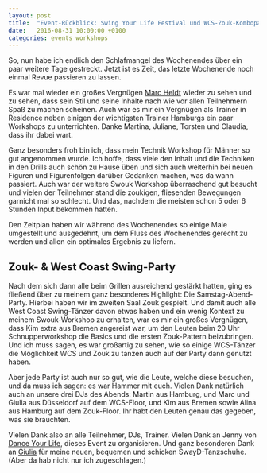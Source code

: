 ```yaml
---
layout: post
title:  "Event-Rückblick: Swing Your Life Festival und WCS-Zouk-Komboparty"
date:   2016-08-31 10:00:00 +0100
categories: events workshops
---
```

So, nun habe ich endlich den Schlafmangel des Wochenendes über ein paar weitere Tage gestreckt. Jetzt ist es Zeit, das letzte Wochenende noch einmal Revue passieren zu lassen.

Es war mal wieder ein großes Vergnügen [Marc Heldt](http://www.marcheldt.de) wieder zu sehen und zu sehen, dass sein Stil und seine Inhalte nach wie vor allen Teilnehmern Spaß zu machen scheinen. Auch war es mir ein Vergnügen als Trainer in Residence neben einigen der wichtigsten Trainer Hamburgs ein paar Workshops zu unterrichten. Danke Martina, Juliane, Torsten und Claudia, dass ihr dabei wart.

Ganz besonders froh bin ich, dass mein Technik Workshop für Männer so gut angenommen wurde. Ich hoffe, dass viele den Inhalt und die Techniken in den Drills auch schön zu Hause üben und sich auch weiterhin bei neuen Figuren und Figurenfolgen darüber Gedanken machen, was da wann passiert. Auch war der weitere Swouk Workshop überraschend gut besucht und vielen der Teilnehmer stand die zoukigen, fliesenden Bewegungen garnicht mal so schlecht. Und das, nachdem die meisten schon 5 oder 6 Stunden Input bekommen hatten.

Den Zeitplan haben wir während des Wochenendes so einige Male umgestellt und ausgedehnt, um dem Fluss des Wochenendes gerecht zu werden und allen ein optimales Ergebnis zu liefern.

## Zouk- & West Coast Swing-Party

Nach dem sich dann alle beim Grillen ausreichend gestärkt hatten, ging es fließend über zu meinem ganz besonderes Highlight: Die Samstag-Abend-Party. Hierbei haben wir im zweiten Saal Zouk gespielt. Und damit auch alle West Coast Swing-Tänzer davon etwas haben und ein wenig Kontext zu meinem Swouk-Workshop zu erhalten, war es mir ein großes Vergnügen, dass Kim extra aus Bremen angereist war, um den Leuten beim 20 Uhr Schnupperworkshop die Basics und die ersten Zouk-Pattern beizubringen. Und ich muss sagen, es war großartig zu sehen, wie so einige WCS-Tänzer die Möglichkeit WCS und Zouk zu tanzen auch auf der Party dann genutzt haben.

Aber jede Party ist auch nur so gut, wie die Leute, welche diese besuchen, und da muss ich sagen: es war Hammer mit euch. Vielen Dank natürlich auch an unsere drei DJs des Abends: Martin aus Hamburg, und Marc und Giulia aus Düsseldorf auf dem WCS-Floor, und Kim aus Bremen sowie Alina aus Hamburg auf dem Zouk-Floor. Ihr habt den Leuten genau das gegeben, was sie brauchten.

Vielen Dank also an alle Teilnehmer, DJs, Trainer. Vielen Dank an Jenny von [Dance Your Life](http://www.tanzschule-bergedorf.com), dieses Event zu organisieren. Und ganz besonderen Dank an [Giulia](https://www.facebook.com/Giulsshoes/) für meine neuen, bequemen und schicken SwayD-Tanzschuhe. (Aber da hab nicht nur ich zugeschlagen.)
